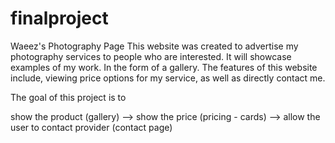# finalproject
Waeez's Photography Page
This website was created to advertise my photography services to people who are interested. It will showcase examples of my work. In the form of a gallery. The features of this website include, viewing price options for my service, as well as directly contact me.


The goal of this project is to 

show the product (gallery) --> show the price (pricing - cards) --> allow the user to contact provider (contact page)
